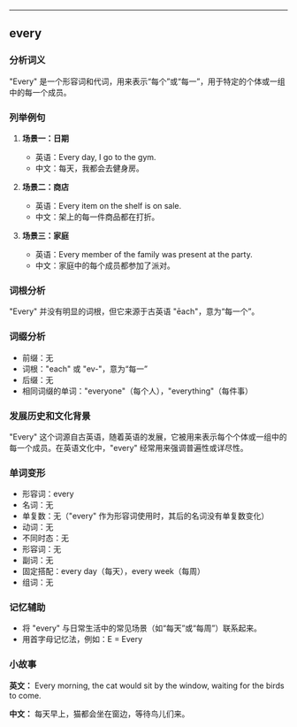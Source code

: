 
---------------
## every
### 分析词义
"Every" 是一个形容词和代词，用来表示“每个”或“每一”，用于特定的个体或一组中的每一个成员。

### 列举例句
1. **场景一：日期**
   - 英语：Every day, I go to the gym.
   - 中文：每天，我都会去健身房。

2. **场景二：商店**
   - 英语：Every item on the shelf is on sale.
   - 中文：架上的每一件商品都在打折。

3. **场景三：家庭**
   - 英语：Every member of the family was present at the party.
   - 中文：家庭中的每个成员都参加了派对。

### 词根分析
"Every" 并没有明显的词根，但它来源于古英语 "ēach"，意为“每一个”。

### 词缀分析
- 前缀：无
- 词根："each" 或 "ev-"，意为“每一”
- 后缀：无
- 相同词缀的单词："everyone"（每个人），"everything"（每件事）

### 发展历史和文化背景
"Every" 这个词源自古英语，随着英语的发展，它被用来表示每个个体或一组中的每一个成员。在英语文化中，"every" 经常用来强调普遍性或详尽性。

### 单词变形
- 形容词：every
- 名词：无
- 单复数：无（"every" 作为形容词使用时，其后的名词没有单复数变化）
- 动词：无
- 不同时态：无
- 形容词：无
- 副词：无
- 固定搭配：every day（每天），every week（每周）
- 组词：无

### 记忆辅助
- 将 "every" 与日常生活中的常见场景（如“每天”或“每周”）联系起来。
- 用首字母记忆法，例如：E = Every

### 小故事
**英文：** Every morning, the cat would sit by the window, waiting for the birds to come. 

**中文：** 每天早上，猫都会坐在窗边，等待鸟儿们来。

